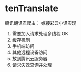 # tenTranslate
腾讯翻译君爬虫：
嫁接彩云小译实现

1. 需要加入请求处理多线程 OK
2. 缓存机制
3. 手机端访问
4. 其他远程设备访问
5. 放到腾讯云服务器
6. 请求失效查询并处理